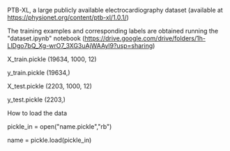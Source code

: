PTB-XL, a large publicly available electrocardiography dataset (available at https://physionet.org/content/ptb-xl/1.0.1/) 
 
The training examples and corresponding labels are obtained running the "dataset.ipynb" notebook (https://drive.google.com/drive/folders/1h-LlDgo7bQ_Xg-wrO7_3XG3uAjWAAyl9?usp=sharing)
 
X_train.pickle (19634, 1000, 12) 

y_train.pickle (19634,) 
 
X_test.pickle (2203, 1000, 12) 

y_test.pickle (2203,) 
 
How to load the data 

pickle_in = open("name.pickle","rb") 

name = pickle.load(pickle_in)
